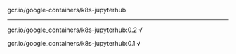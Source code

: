 gcr.io/google-containers/k8s-jupyterhub 

----
gcr.io/google_containers/k8s-jupyterhub:0.2 √

gcr.io/google_containers/k8s-jupyterhub:0.1 √

